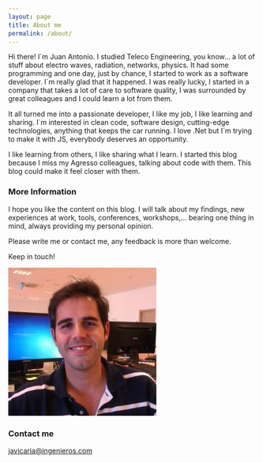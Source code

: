 ```yaml
---
layout: page
title: About me
permalink: /about/
---
```


Hi there! I´m Juan Antonio. 
I studied Teleco Engineering, you know... a lot of stuff about electro waves, radiation, networks, physics. 
It had some programming and one day, just by chance, I started to work as a software developer. I´m really glad that it happened. 
I was really lucky, I started in a company that takes a lot of care to software quality, I was surrounded by great colleagues and I could learn a lot from them. 

It all turned me into a passionate developer, I like my job, I like learning and sharing. I´m interested in clean code, software design, cutting-edge technologies, anything that keeps the car running. 
I love .Net but I´m trying to make it with JS, everybody deserves an opportunity.

I like learning from others, I like sharing what I learn. I started this blog because I miss my Agresso colleagues, talking about code with them. This blog could make it feel closer with them.

### More Information

I hope you like the content on this blog. I will talk about my findings, new experiences at work, tools, conferences, workshops,... bearing one thing in mind, always providing my personal opinion.

Please write me or contact me, any feedback is more than welcome.

Keep in touch!

![Image description](/images/me.jpg)

### Contact me

[javicaria@ingenieros.com](mailto:javicaria@ingenieros.com)
